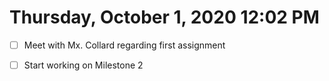 # Thursday, October  1, 2020 12:02 PM

- [ ] Meet with Mx. Collard regarding first assignment

- [ ] Start working on Milestone 2